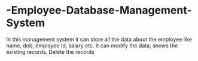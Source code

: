 # -Employee-Database-Management-System
In this management system it can store all the data about the employee like name, dob, employee Id, salary etc. It can modify the data, shows the existing records, Delete the records
